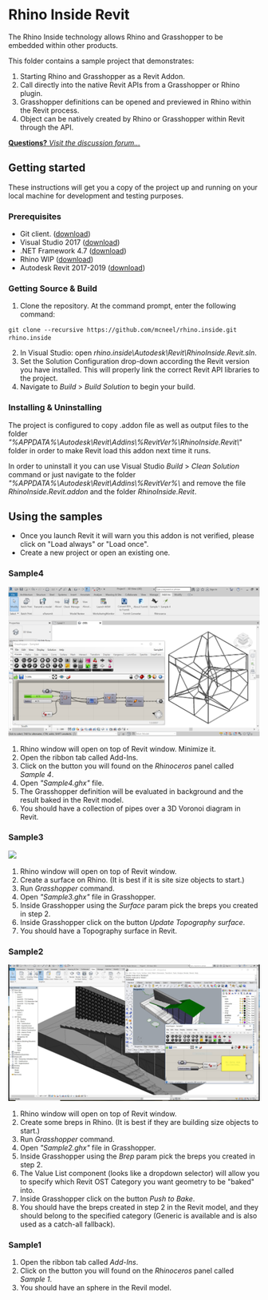 # Rhino Inside Revit
The Rhino Inside technology allows Rhino and Grasshopper to be embedded within other products.

This folder contains a sample project that demonstrates:

1. Starting Rhino and Grasshopper as a Revit Addon.
2. Call directly into the native Revit APIs from a Grasshopper or Rhino plugin.
2. Grasshopper definitions can be opened and previewed in Rhino within the Revit process.
3. Object can be natively created by Rhino or Grasshopper within Revit through the API.

[**Questions?** *Visit the discussion forum...*](https://discourse.mcneel.com/c/serengeti/inside)

## Getting started
These instructions will get you a copy of the project up and running on your local machine for development and testing purposes.

### Prerequisites
* Git client. ([download](https://git-scm.com/downloads))
* Visual Studio 2017 ([download](https://visualstudio.microsoft.com/downloads/))
* .NET Framework 4.7 ([download](https://www.microsoft.com/net/download/visual-studio-sdks))
* Rhino WIP ([download](https://www.rhino3d.com/download/rhino/wip))
* Autodesk Revit 2017-2019 ([download](https://www.autodesk.com/products/revit/free-trial))

### Getting Source & Build
1. Clone the repository. At the command prompt, enter the following command:
```
git clone --recursive https://github.com/mcneel/rhino.inside.git rhino.inside
```
2. In Visual Studio: open _rhino.inside\Autodesk\Revit\RhinoInside.Revit.sln_.
3. Set the Solution Configuration drop-down according the Revit version you have installed. This will properly link the correct Revit API libraries to the project.
4. Navigate to _Build_ > _Build Solution_ to begin your build.

### Installing & Uninstalling
The project is configured to copy .addon file as well as output files to the folder _"%APPDATA%\\Autodesk\\Revit\\Addins\\%RevitVer%\\RhinoInside.Revit\\"_ folder in order to make Revit load this addon next time it runs.

In order to uninstall it you can use Visual Studio _Build_ > _Clean Solution_ command or just navigate to the folder _"%APPDATA%\\Autodesk\\Revit\\Addins\\%RevitVer%\\_ and remove the file _RhinoInside.Revit.addon_ and the folder _RhinoInside.Revit_.

## Using the samples
* Once you launch Revit it will warn you this addon is not verified, please click on "Load always" or "Load once".
* Create a new project or open an existing one.

### Sample4
![](doc/Sample4.png)

1. Rhino window will open on top of Revit window. Minimize it.
2. Open the ribbon tab called Add-Ins.
3. Click on the button you will found on the _Rhinoceros_ panel called _Sample 4_.
4. Open _"Sample4.ghx"_ file.
5. The Grasshopper definition will be evaluated in background and the result baked in the Revit model.
6. You should have a collection of pipes over a 3D Voronoi diagram in Revit.

### Sample3
![](doc/Sample3.gif)

1. Rhino window will open on top of Revit window.
2. Create a surface on Rhino. (It is best if it is site size objects to start.)
4. Run _Grasshopper_ command.
5. Open _"Sample3.ghx"_ file in Grasshopper.
6. Inside Grasshopper using the _Surface_ param pick the breps you created in step 2.
7. Inside Grasshopper click on the button _Update Topography surface_.
8. You should have a Topography surface in Revit.

### Sample2
![](doc/Sample2.jpg)

1. Rhino window will open on top of Revit window.
2. Create some breps in Rhino. (It is best if they are building size objects to start.)
3. Run _Grasshopper_ command.
4. Open _"Sample2.ghx"_ file in Grasshopper.
5. Inside Grasshopper using the _Brep_ param pick the breps you created in step 2.
6. The Value List component (looks like a dropdown selector) will allow you to specify which Revit OST Category you want geometry to be "baked" into.
7. Inside Grasshopper click on the button _Push to Bake_.
8. You should have the breps created in step 2 in the Revit model, and they should belong to the specified category (Generic is available and is also used as a catch-all fallback).

### Sample1
1. Open the ribbon tab called _Add-Ins_.
2. Click on the button you will found on the _Rhinoceros_ panel called _Sample 1_.
3. You should have an sphere in the Revil model.
